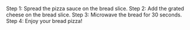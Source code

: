Step 1: Spread the pizza sauce on the bread slice.
Step 2: Add the grated cheese on the bread slice.
Step 3: Microwave the bread for 30 seconds.
Step 4: Enjoy your bread pizza!